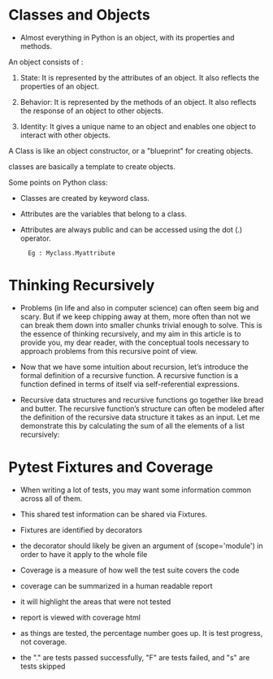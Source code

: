 # Classes and Objects
 - Almost everything in Python is an object, with its properties and methods.

 An object consists of : 

   1. State: It is represented by the attributes of an object. It also reflects the properties of an object.

   2. Behavior: It is represented by the methods of an object. It also reflects the response of an object to other objects.

   3. Identity: It gives a unique name to an object and enables one object to interact with other objects.


 A Class is like an object constructor, or a "blueprint" for creating objects.

classes are basically a template to create objects.

 
 
 Some points on Python class:  

 - Classes are created by keyword class.

 - Attributes are the variables that belong to a class.

 - Attributes are always public and can be accessed using the dot (.) operator.

         Eg : Myclass.Myattribute


# Thinking Recursively

- Problems (in life and also in computer science) can often seem big and scary. But if we keep chipping away at them, more often than not we can break them down into smaller chunks trivial enough to solve. This is the essence of thinking recursively, and my aim in this article is to provide you, my dear reader, with the conceptual tools necessary to approach problems from this recursive point of view.

- Now that we have some intuition about recursion, let’s introduce the formal definition of a recursive function. A recursive function is a function defined in terms of itself via self-referential expressions.

- Recursive data structures and recursive functions go together like bread and butter. The recursive function’s structure can often be modeled after the definition of the recursive data structure it takes as an input. Let me demonstrate this by calculating the sum of all the elements of a list recursively:

# Pytest Fixtures and Coverage

- When writing a lot of tests, you may want some information common across all of them.
 
- This shared test information can be shared via Fixtures.

- Fixtures are identified by decorators

- the decorator should likely be given an argument of (scope='module') in order to have it apply to the whole file

- Coverage is a measure of how well the test suite covers the code

- coverage can be summarized in a human readable report

- it will highlight the areas that were not tested

- report is viewed with coverage html

- as things are tested, the percentage number goes up.
It is test progress, not coverage.

- the "." are tests passed successfully, "F" are tests failed, and "s" are tests skipped

